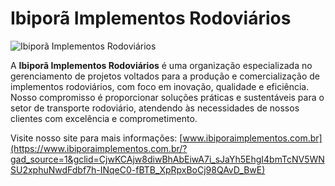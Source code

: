 # Ibiporã Implementos Rodoviários

![Ibiporã Implementos Rodoviários](https://www.ibiporaimplementos.com.br/images/logo.png)

A **Ibiporã Implementos Rodoviários** é uma organização especializada no gerenciamento de projetos voltados para a produção e comercialização de implementos rodoviários, com foco em inovação, qualidade e eficiência. Nosso compromisso é proporcionar soluções práticas e sustentáveis para o setor de transporte rodoviário, atendendo às necessidades de nossos clientes com excelência e comprometimento.

Visite nosso site para mais informações: [www.ibiporaimplementos.com.br](https://www.ibiporaimplementos.com.br/?gad_source=1&gclid=CjwKCAjw8diwBhAbEiwA7i_sJaYh5EhgI4bmTcNV5WNSU2xphuNwdFdbf7h-INqeC0-fBTB_XpRpxBoCj98QAvD_BwE)
